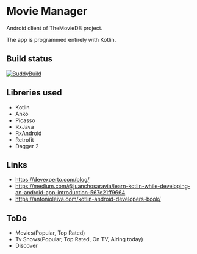 # Movie Manager
Android client of TheMovieDB project.

The app is programmed entirely with Kotlin.

## Build status
[![BuddyBuild](https://dashboard.buddybuild.com/api/statusImage?appID=592f442b02d0b9000179147d&branch=master&build=latest)](https://dashboard.buddybuild.com/apps/592f442b02d0b9000179147d/build/latest?branch=master)

## Libreries used
- Kotlin
- Anko
- Picasso
- RxJava
- RxAndroid
- Retrofit
- Dagger 2

## Links
* https://devexperto.com/blog/
* https://medium.com/@juanchosaravia/learn-kotlin-while-developing-an-android-app-introduction-567e21ff9664
* https://antonioleiva.com/kotlin-android-developers-book/

## ToDo
- Movies(Popular, Top Rated)
- Tv Shows(Popular, Top Rated, On TV, Airing today)
- Discover